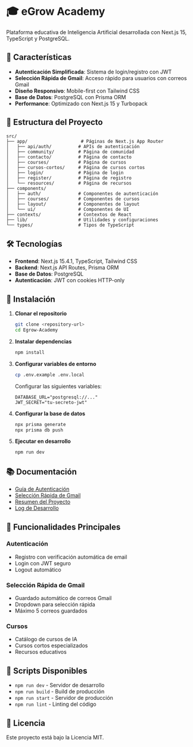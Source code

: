 # 🎓 eGrow Academy

Plataforma educativa de Inteligencia Artificial desarrollada con Next.js 15, TypeScript y PostgreSQL.

## 🚀 Características

- **Autenticación Simplificada**: Sistema de login/registro con JWT
- **Selección Rápida de Gmail**: Acceso rápido para usuarios con correos Gmail
- **Diseño Responsivo**: Mobile-first con Tailwind CSS
- **Base de Datos**: PostgreSQL con Prisma ORM
- **Performance**: Optimizado con Next.js 15 y Turbopack

## 📁 Estructura del Proyecto

```
src/
├── app/                    # Páginas de Next.js App Router
│   ├── api/auth/          # APIs de autenticación
│   ├── community/         # Página de comunidad
│   ├── contacto/          # Página de contacto
│   ├── courses/           # Página de cursos
│   ├── cursos-cortos/     # Página de cursos cortos
│   ├── login/             # Página de login
│   ├── register/          # Página de registro
│   └── resources/         # Página de recursos
├── components/
│   ├── auth/              # Componentes de autenticación
│   ├── courses/           # Componentes de cursos
│   ├── layout/            # Componentes de layout
│   └── ui/                # Componentes de UI
├── contexts/              # Contextos de React
├── lib/                   # Utilidades y configuraciones
└── types/                 # Tipos de TypeScript
```

## 🛠️ Tecnologías

- **Frontend**: Next.js 15.4.1, TypeScript, Tailwind CSS
- **Backend**: Next.js API Routes, Prisma ORM
- **Base de Datos**: PostgreSQL
- **Autenticación**: JWT con cookies HTTP-only

## 🚀 Instalación

1. **Clonar el repositorio**
   ```bash
   git clone <repository-url>
   cd Egrow-Academy
   ```

2. **Instalar dependencias**
   ```bash
   npm install
   ```

3. **Configurar variables de entorno**
   ```bash
   cp .env.example .env.local
   ```
   
   Configurar las siguientes variables:
   ```
   DATABASE_URL="postgresql://..."
   JWT_SECRET="tu-secreto-jwt"
   ```

4. **Configurar la base de datos**
   ```bash
   npx prisma generate
   npx prisma db push
   ```

5. **Ejecutar en desarrollo**
   ```bash
   npm run dev
   ```

## 📚 Documentación

- [Guía de Autenticación](./docs/features/AUTH_SIMPLIFICATION.md)
- [Selección Rápida de Gmail](./docs/features/GMAIL_QUICK_SELECT.md)
- [Resumen del Proyecto](./docs/features/QUICK-SUMMARY.md)
- [Log de Desarrollo](./docs/PROJECT-DEVELOPMENT-LOG.md)

## 🎯 Funcionalidades Principales

### Autenticación
- Registro con verificación automática de email
- Login con JWT seguro
- Logout automático

### Selección Rápida de Gmail
- Guardado automático de correos Gmail
- Dropdown para selección rápida
- Máximo 5 correos guardados

### Cursos
- Catálogo de cursos de IA
- Cursos cortos especializados
- Recursos educativos

## 🔧 Scripts Disponibles

- `npm run dev` - Servidor de desarrollo
- `npm run build` - Build de producción
- `npm run start` - Servidor de producción
- `npm run lint` - Linting del código

## 📝 Licencia

Este proyecto está bajo la Licencia MIT.
